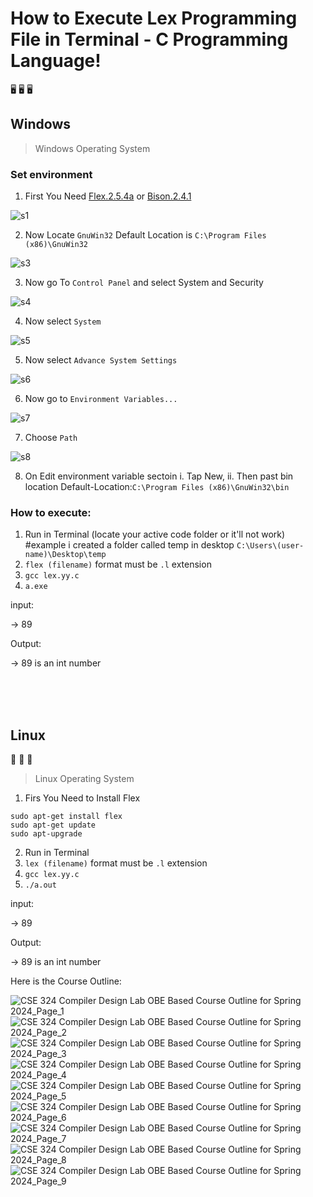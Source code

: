 # How to Execute Lex Programming File in Terminal - C Programming Language!


:desktop_computer: 	:desktop_computer: 	:desktop_computer:
## Windows
> Windows Operating System

### Set environment
1. First You Need [Flex.2.5.4a](https://gnuwin32.sourceforge.net/packages/flex.htm)
   or [Bison.2.4.1](https://gnuwin32.sourceforge.net/packages/bison.htm)

![s1](https://github.com/istiakAHAMMEDsaad/Compiler_Design_CSE-324/assets/100187174/f67a3bf1-fcdd-4f83-a4d8-4c1b0d0c4aef)


2. Now Locate `GnuWin32` Default Location is `C:\Program Files (x86)\GnuWin32`

![s3](https://github.com/istiakAHAMMEDsaad/Compiler_Design_CSE-324/assets/100187174/7eccee7e-30e1-4322-a448-2f29cee8eefc)

3. Now go To `Control Panel` and select System and Security

![s4](https://github.com/istiakAHAMMEDsaad/Compiler_Design_CSE-324/assets/100187174/e5c90f7c-53e8-445d-a337-db57377ad233)

4. Now select `System`

![s5](https://github.com/istiakAHAMMEDsaad/Compiler_Design_CSE-324/assets/100187174/69b144cb-430d-479a-8a55-4df131f2de47)

5. Now select `Advance System Settings`

![s6](https://github.com/istiakAHAMMEDsaad/Compiler_Design_CSE-324/assets/100187174/0612d00b-0ecd-4f87-9d0f-74f502554427)

6. Now go to `Environment Variables...`

![s7](https://github.com/istiakAHAMMEDsaad/Compiler_Design_CSE-324/assets/100187174/2d59229c-ceaf-4dfa-a903-0a99da582240)

7. Choose `Path`

![s8](https://github.com/istiakAHAMMEDsaad/Compiler_Design_CSE-324/assets/100187174/39dcba5f-34e3-4576-84c7-57a6bca8c1c2)

8. On Edit environment variable sectoin
   i. Tap New,
   ii. Then past bin location Default-Location:`C:\Program Files (x86)\GnuWin32\bin`

### How to execute:
1. Run in Terminal (locate your active code folder or it'll not work)
   #example i created a folder called temp in desktop
   `C:\Users\(user-name)\Desktop\temp`
3. `flex (filename)` format must be `.l` extension
4. `gcc lex.yy.c`
5. `a.exe`

input:

-> 89

Output:

-> 89 is an int number





</br></br></br>
## Linux
:penguin: :penguin: :penguin:

> Linux Operating System 
1. Firs You Need to Install Flex
```
sudo apt-get install flex
sudo apt-get update
sudo apt-upgrade
```
2. Run in Terminal
1. `lex (filename)` format must be `.l` extension
2. `gcc lex.yy.c`
3. `./a.out`

input:

-> 89

Output:

-> 89 is an int number


Here is the Course Outline:

![CSE 324 Compiler Design Lab OBE Based Course Outline for Spring 2024_Page_1](https://github.com/istiakAHAMMEDsaad/Compiler_Design_CSE-324/assets/100187174/1d4e761d-9cad-4469-87bf-2270721826a8)
![CSE 324 Compiler Design Lab OBE Based Course Outline for Spring 2024_Page_2](https://github.com/istiakAHAMMEDsaad/Compiler_Design_CSE-324/assets/100187174/dbb3790e-77fc-48c5-856b-c09c1b078d08)
![CSE 324 Compiler Design Lab OBE Based Course Outline for Spring 2024_Page_3](https://github.com/istiakAHAMMEDsaad/Compiler_Design_CSE-324/assets/100187174/29a09267-d35c-4174-a4f2-ce3dd2d8a6d7)
![CSE 324 Compiler Design Lab OBE Based Course Outline for Spring 2024_Page_4](https://github.com/istiakAHAMMEDsaad/Compiler_Design_CSE-324/assets/100187174/b506f8af-be43-45d6-8ed2-e2c9a6c4b121)
![CSE 324 Compiler Design Lab OBE Based Course Outline for Spring 2024_Page_5](https://github.com/istiakAHAMMEDsaad/Compiler_Design_CSE-324/assets/100187174/dffbd029-0075-4b0c-81dc-c0832d0d8beb)
![CSE 324 Compiler Design Lab OBE Based Course Outline for Spring 2024_Page_6](https://github.com/istiakAHAMMEDsaad/Compiler_Design_CSE-324/assets/100187174/766f3e77-178a-46e1-b550-add20b9fd439)
![CSE 324 Compiler Design Lab OBE Based Course Outline for Spring 2024_Page_7](https://github.com/istiakAHAMMEDsaad/Compiler_Design_CSE-324/assets/100187174/995bb4cd-690a-4225-9ef0-16711e6551a3)
![CSE 324 Compiler Design Lab OBE Based Course Outline for Spring 2024_Page_8](https://github.com/istiakAHAMMEDsaad/Compiler_Design_CSE-324/assets/100187174/6628c963-e793-4e4c-b9ab-34bc0613673b)
![CSE 324 Compiler Design Lab OBE Based Course Outline for Spring 2024_Page_9](https://github.com/istiakAHAMMEDsaad/Compiler_Design_CSE-324/assets/100187174/e3e46369-37f9-4cbf-bede-c5003eb43f35)


